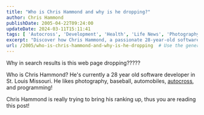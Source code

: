 ```yaml
---
title: "Who is Chris Hammond and why is he dropping?"
author: Chris Hammond
publishDate: 2005-04-22T09:24:00
updateDate: 2024-03-11T15:11:41
tags: [ 'Autocross', 'Development', 'Health', 'Life News', 'Photography', 'SEO', 'Site News', 'Technology' ]
excerpt: "Discover how Chris Hammond, a passionate 28-year-old software developer from St. Louis, is working to boost his web page's search ranking."
url: /2005/who-is-chris-hammond-and-why-is-he-dropping  # Use the generated URL with year
---
```

<P>Why in search results is this web page dropping?????</P> <P>Who is Chris Hammond? He's currently a 28 year old software developer in St. Louis Missouri. He likes photography, baseball, automobiles, <a title="autocross website" href="https://www.solo2.org/" target="_blank">autocross</a>, and programming!</P> <P>Chris Hammond is really trying to bring his ranking up, thus you are reading this post!</P>

